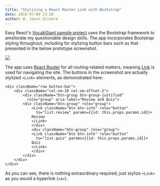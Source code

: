 ```yaml
---
title: "Stylizing a React Router Link with Bootstrap"
date: 2015-07-09 13:20
author: W. Jason Gilmore
---
```


Easy React's [VocabGiant sample project](/project) uses the Bootstrap framework to ameliorate my questionable design skills. The app incorporates Bootstrap styling throughout, including for stylizing button bars such as that presented in the below prototype screenshot.

<!-- more -->

<img src="/imgs/blog/bootstrap_buttons_link.png" />

The app uses [React Router](https://rackt.github.io/react-router/) for all routing-related matters, meaning [Link](https://rackt.github.io/react-router/#Link) is used for navigating the site. The buttons in the screenshot are actually stylized `<Link>` elements, as demonstrated here:

    <div className="row button-bar">
        <div className="col-sm-10 col-sm-offset-2">
            <div className="btn-group btn-group-justified" 
              role="group" aria-label="Review and Quiz">
            <div className="btn-group" role="group">
                <Link className="btn btn-info" role="button" 
                  to="list.review" params={{id: this.props.params.id}}>
                Review
                </Link>
                </div>
                <div className="btn-group" role="group">
                <Link className="btn btn-info" role="button" 
                  to="list.quiz" params={{id: this.props.params.id}}>
                Quiz
                </Link>
                </div>
            </div>
        </div>
    </div>

As you can see, there is nothing extraordinary required; just stylize `<Link>` as you would a hyperlink (`<a>`).